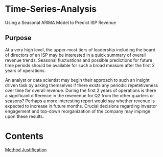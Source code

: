 # Time-Series-Analysis
Using a Seasonal ARIMA Model to Predict ISP Revenue

## Purpose

At a very high level, the upper-most tiers of leadership including the board of directors of an ISP may be interested in a quick summary of overall revenue trends. Seasonal fluctuations and possible predictions for future time periods should be available for such a broad measure after the first 2 years of operations.

An analyst or data scientist may begin their approach to such an insight driven task by asking themselves if there exists any periodic repetetiveness over time for overall revenue. During the first 2 years of operations is there a significant difference in the revenenue for Q2 from the other quarters or seasons? Perhaps a more interesting report would say whether revenue is expected to increase in future months. Crucial decisions regarding investor engagement and top-down reorganization of the company may impinge upon these results.

# Contents  
[Method Justification](#project-summary)
